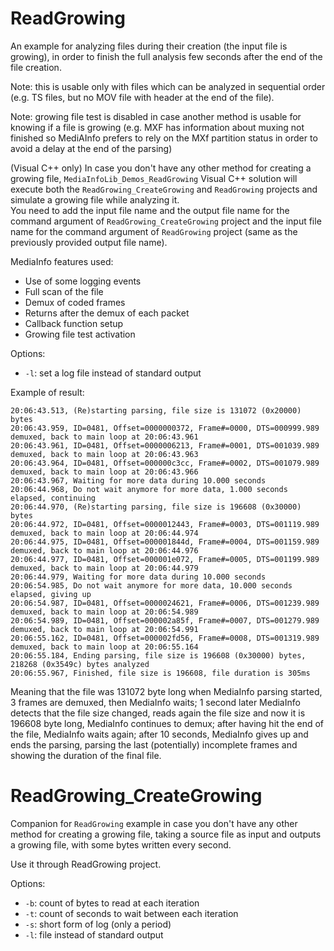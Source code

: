 # ReadGrowing

An example for analyzing files during their creation (the input file is growing), in order to finish the full analysis few seconds after the end of the file creation.

Note: this is usable only with files which can be analyzed in sequential order (e.g. TS files, but no MOV file with header at the end of the file).

Note: growing file test is disabled in case another method is usable for knowing if a file is growing (e.g. MXF has information about muxing not finished so MediAInfo prefers to rely on the MXf partition status in order to avoid a delay at the end of the parsing)

(Visual C++ only) In case you don't have any other method for creating a growing file, `MediaInfoLib_Demos_ReadGrowing` Visual C++ solution will execute both the `ReadGrowing_CreateGrowing` and `ReadGrowing` projects and simulate a growing file while analyzing it.  
You need to add the input file name and the output file name for the command argument of `ReadGrowing_CreateGrowing` project and the input file name for the command argument of `ReadGrowing` project (same as the previously provided output file name).  

MediaInfo features used:

- Use of some logging events
- Full scan of the file
- Demux of coded frames
- Returns after the demux of each packet
- Callback function setup
- Growing file test activation

Options:

- `-l`: set a log file instead of standard output 

Example of result:
```
20:06:43.513, (Re)starting parsing, file size is 131072 (0x20000) bytes
20:06:43.959, ID=0481, Offset=0000000372, Frame#=0000, DTS=000999.989 demuxed, back to main loop at 20:06:43.961
20:06:43.961, ID=0481, Offset=0000006213, Frame#=0001, DTS=001039.989 demuxed, back to main loop at 20:06:43.963
20:06:43.964, ID=0481, Offset=000000c3cc, Frame#=0002, DTS=001079.989 demuxed, back to main loop at 20:06:43.966
20:06:43.967, Waiting for more data during 10.000 seconds
20:06:44.968, Do not wait anymore for more data, 1.000 seconds elapsed, continuing
20:06:44.970, (Re)starting parsing, file size is 196608 (0x30000) bytes
20:06:44.972, ID=0481, Offset=0000012443, Frame#=0003, DTS=001119.989 demuxed, back to main loop at 20:06:44.974
20:06:44.975, ID=0481, Offset=000001844d, Frame#=0004, DTS=001159.989 demuxed, back to main loop at 20:06:44.976
20:06:44.977, ID=0481, Offset=000001e072, Frame#=0005, DTS=001199.989 demuxed, back to main loop at 20:06:44.979
20:06:44.979, Waiting for more data during 10.000 seconds
20:06:54.985, Do not wait anymore for more data, 10.000 seconds elapsed, giving up
20:06:54.987, ID=0481, Offset=0000024621, Frame#=0006, DTS=001239.989 demuxed, back to main loop at 20:06:54.989
20:06:54.989, ID=0481, Offset=000002a85f, Frame#=0007, DTS=001279.989 demuxed, back to main loop at 20:06:54.991
20:06:55.162, ID=0481, Offset=000002fd56, Frame#=0008, DTS=001319.989 demuxed, back to main loop at 20:06:55.164
20:06:55.184, Ending parsing, file size is 196608 (0x30000) bytes, 218268 (0x3549c) bytes analyzed
20:06:55.967, Finished, file size is 196608, file duration is 305ms

```

Meaning that the file was 131072 byte long when MediaInfo parsing started, 3 frames are demuxed, then MediaInfo waits; 1 second later MediaInfo detects that the file size changed, reads again the file size and now it is 196608 byte long, MediaInfo continues to demux; after having hit the end of the file, MediaInfo waits again; after 10 seconds, MediaInfo gives up and ends the parsing, parsing the last (potentially) incomplete frames and showing the duration of the final file.

# ReadGrowing_CreateGrowing

Companion for `ReadGrowing` example in case you don't have any other method for creating a growing file, taking a source file as input and outputs a growing file, with some bytes written every second.

Use it through ReadGrowing project.

Options:

- `-b`: count of bytes to read at each iteration 
- `-t`: count of seconds to wait between each iteration 
- `-s`: short form of log (only a period) 
- `-l`: file instead of standard output 
